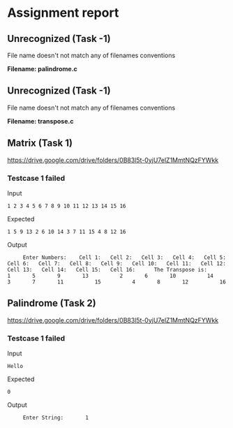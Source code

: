 # Assignment report
## Unrecognized (Task -1)
File name doesn't not match any of filenames conventions

**Filename: palindrome.c**
## Unrecognized (Task -1)
File name doesn't not match any of filenames conventions

**Filename: transpose.c**
## Matrix (Task 1)
https://drive.google.com/drive/folders/0B83l5t-0yjU7elZ1MmtNQzFYWkk

### Testcase 1 failed
Input
```
1 2 3 4 5 6 7 8 9 10 11 12 13 14 15 16
```


Expected
```
1 5 9 13 2 6 10 14 3 7 11 15 4 8 12 16
```


Output
```
 	 Enter Numbers:    Cell 1:   Cell 2:   Cell 3:   Cell 4:   Cell 5:   Cell 6:   Cell 7:   Cell 8:   Cell 9:   Cell 10:   Cell 11:   Cell 12:   Cell 13:   Cell 14:   Cell 15:   Cell 16:  	 The Transpose is:   	 1 		 5 		 9 		 13 	  	 2 		 6 		 10 		 14 	  	 3 		 7 		 11 		 15 	  	 4 		 8 		 12 		 16 	  
```

## Palindrome (Task 2)
https://drive.google.com/drive/folders/0B83l5t-0yjU7elZ1MmtNQzFYWkk

### Testcase 1 failed
Input
```
Hello
```


Expected
```
0
```


Output
```
  	 Enter String:   	 1   
```

